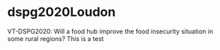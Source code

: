 # dspg2020Loudon
VT-DSPG2020: Will a food hub improve the food insecurity situation in some rural regions?
This is a test